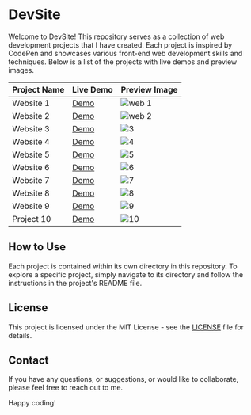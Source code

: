 # DevSite

Welcome to DevSite! This repository serves as a collection of web development projects that I have created. Each project is inspired by CodePen and showcases various front-end web development skills and techniques. Below is a list of the projects with live demos and preview images.

| Project Name        | Live Demo          | Preview Image |
|---------------------|--------------------|---------------|
| Website 1           | [Demo](https://devsite.netlify.app/web/web%201/home)          | ![web 1](https://github.com/abdul-1432/DevSite/assets/124916666/35e3943a-7940-4841-8f5a-7d3c8c013851)|
| Website 2           | [Demo](https://devsite.netlify.app/web/web%202/home)          | ![web 2](https://github.com/abdul-1432/DevSite/assets/124916666/0e5710a5-5646-4bd0-a652-da572c54efcd)|
| Website 3           | [Demo](#)          | ![3](https://github.com/abdul-1432/DevSite/assets/124916666/b839f169-8274-473f-aac5-fe1c0f1905a4)|
| Website 4           | [Demo](#)          | ![4](https://github.com/abdul-1432/DevSite/assets/124916666/8fa9f1b5-0d34-4170-baa0-7017e537ef20)|
| Website 5           | [Demo](#)          | ![5](https://github.com/abdul-1432/DevSite/assets/124916666/8686b972-5f2b-49db-a507-fea211478ab4)|
| Website 6           | [Demo](#)          | ![6](https://github.com/abdul-1432/DevSite/assets/124916666/a4f67f3b-b8a9-4db4-8979-328e52205ac5)|
| Website 7           | [Demo](#)          | ![7](https://github.com/abdul-1432/DevSite/assets/124916666/43317f3a-6a3e-4d7c-a7c3-70cb23ec9c98)|
| Website 8           | [Demo](#)          | ![8](https://github.com/abdul-1432/DevSite/assets/124916666/7074bc1c-8839-4749-a5be-ec07bb78887b)|
| Website 9           | [Demo](#)          | ![9](https://github.com/abdul-1432/DevSite/assets/124916666/0ebed0c8-0242-4f9b-aca5-6c222175b14d)|
| Project 10          | [Demo](#)          | ![10](https://github.com/abdul-1432/DevSite/assets/124916666/a4283ff1-421b-4dc9-b0d4-7d7edebaf53f)|

## How to Use

Each project is contained within its own directory in this repository. To explore a specific project, simply navigate to its directory and follow the instructions in the project's README file.

## License

This project is licensed under the MIT License - see the [LICENSE](LICENSE) file for details.

## Contact

If you have any questions, or suggestions, or would like to collaborate, please feel free to reach out to me.

Happy coding!
